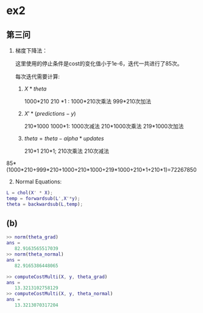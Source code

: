 # ex2

## 第三问

1. 梯度下降法：

   这里使用的停止条件是cost的变化值小于1e-6，迭代一共进行了85次。

   每次迭代需要计算:

   1. $X*theta$

      1000\*210  210 \*1 : 1000\*210次乘法 999*210次加法

   2. $X' * (predictions - y)$

      210\*1000  1000\*1:   1000次减法 210\*1000次乘法 219*1000次加法

   3. $theta = theta - alpha * updates$

      210\*1 210\*1; 210次乘法 210次减法

85\*(1000\*210+999\*210+1000+210\*1000+219*1000+210\*1+210\*1)=72267850



2. Normal Equations:
```Matlab
L = chol(X' * X);
temp = forwardsub(L',X'*y);
theta = backwardsub(L,temp);
```





## (b)

```matlab
>> norm(theta_grad)
ans =
   82.9163565517039
>> norm(theta_normal)
ans =
   82.9165386448065

>> computeCostMulti(X, y, theta_grad)
ans =
   13.3213102758129
>> computeCostMulti(X, y, theta_normal)
ans =
   13.3213070317204

```
